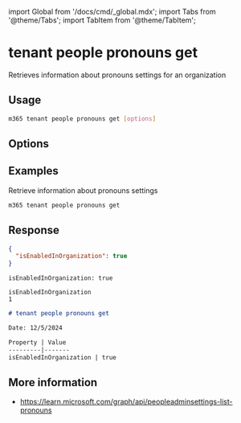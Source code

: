 <!-- DISCLAIMER: All secrets, passwords, and sensitive values in this document are examples only and not real credentials. -->
import Global from '/docs/cmd/_global.mdx';
import Tabs from '@theme/Tabs';
import TabItem from '@theme/TabItem';

# tenant people pronouns get

Retrieves information about pronouns settings for an organization

## Usage

```sh
m365 tenant people pronouns get [options]
```

## Options

<Global />

## Examples

Retrieve information about pronouns settings

```sh
m365 tenant people pronouns get
```

## Response

<Tabs>
  <TabItem value="JSON">

  ```json
  {
    "isEnabledInOrganization": true
  }
  ```

  </TabItem>
  <TabItem value="Text">

  ```text
  isEnabledInOrganization: true
  ```

  </TabItem>
  <TabItem value="CSV">

  ```csv
  isEnabledInOrganization
  1
  ```

  </TabItem>
  <TabItem value="Markdown">

  ```md
  # tenant people pronouns get

  Date: 12/5/2024

  Property | Value
  ---------|-------
  isEnabledInOrganization | true
  ```

  </TabItem>
</Tabs>

## More information

- https://learn.microsoft.com/graph/api/peopleadminsettings-list-pronouns
